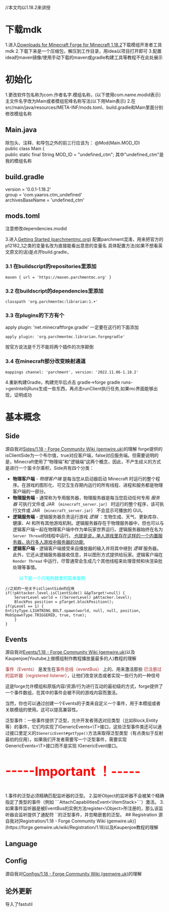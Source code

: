 //本文均以1.18.2来讲授
# 下载mdk
1.进入[Downloads for Minecraft Forge for Minecraft 1.18.2](https://files.minecraftforge.net/net/minecraftforge/forge/index_1.18.2.html)下载模组开发者工具mdk
2.下载下来是一个压缩包，解压到工作目录，用idea以项目打开即可
3.配置idea的maven镜像/使用手动下载的maven或gradle构建工具等教程不在此处展示

# 初始化
1.更改软件包名称为com.作者名字.模组名称，(以下使用com.name.modid表示)主文件名字改为Main或者模组驼峰名称写法(以下用Main表示)
2.在src/main/java/resources/META-INF/mods.toml、build.gradle和Main里面分别修改模组名称
## Main.java
除包头、注释、和导包之外的前三行应该为：
@Mod(Main.MOD_ID)  
public class Main {  
    public static final String MOD_ID = "undefined_ctm";
其中"undefined_ctm"是我的模组名称
## build.gradle 
version = '0.0.1-1.18.2'  
group = 'com.yaaros.ctm_undefined'  
archivesBaseName = 'undefined_ctm'
## mods.toml 
注意修改dependencies.modid

3.进入[Getting Started (parchmentmc.org)](https://parchmentmc.org/docs/getting-started) 配置parchment混淆，用来把官方的p12182_1之类的变量名改为直接能看出意思的变量名
具体配置方法(如果不想看英文原文的话)是点开build.gradle，
### 3.1 在buildscript的repositories里添加
```
maven { url = 'https://maven.parchmentmc.org' }
```
### 3.2 在buildscript的dependencies里添加
```
classpath 'org.parchmentmc:librarian:1.+'
```
### 3.3 在plugins的下方有个
apply plugin: 'net.minecraftforge.gradle'
一定要在这行的下面添加
```
apply plugin: 'org.parchmentmc.librarian.forgegradle'
```
按官方说法是千万不能将两个插件的次序颠倒
### 3.4 在minecraft部分改变映射通道
```
mappings channel: 'parchment', version: '2022.11.06-1.18.2'
```


4.重新构建Gradle，构建完毕后点击
gradle->forge gradle runs->genIntellijRuns生成一些东西，再点击runClient执行任务,如果mc界面能够出现，证明成功
# 基本概念
## Side
源自我对[Sides/1.18 - Forge Community Wiki (gemwire.uk)](https://forge.gemwire.uk/wiki/Sides/1.18)的理解
forge提供的isClientSide为一个布尔值，true对应客户端，false对应服务端。但需要说明的是，Minecraft使用了“物理端”和”逻辑端“这两个概念，因此，不产生歧义的方式是进行一个笛卡尔乘积，Side共有四个分类：
- **物理客户端** - _物理客户端_ 是每当您从启动器启动 Minecraft 时运行的整个程序。在游戏的图形化、可交互生存期内运行的所有线程、进程和服务都是物理客户端的一部分。
- **物理服务端** - 通常称为专用服务器，物理服务器是每当您启动任何专用 _服务器_ 可执行文件或 JAR （`minecraft_server.jar`） 时运行的整个程序，该可执行文件或 JAR （`minecraft_server.jar`） 不会显示可播放的 GUI。
- **逻辑服务端** - 逻辑服务器负责运行游戏 _逻辑_ ：生物生成、天气、更新库存、健康、AI 和所有其他游戏机制。逻辑服务器存在于物理服务器中，但也可以与逻辑客户端一起在物理客户端中作为单玩家世界运行。逻辑服务器始终在名为 `Server Thread`的线程中运行。<u> 也就是说，单人游戏里存在这样的一个内置服务器，执行多人游戏中服务器的功能.</u>
- **逻辑客户端** - 逻辑客户端接受来自播放器的输入并将其中继到 _逻辑_ 服务器。此外，它还从逻辑服务器接收信息，并以图形方式提供给玩家。逻辑客户端在 `Render Thread` 中运行，尽管通常会生成几个其他线程来处理音频和块渲染批处理等事情。
	<p style="color: aqua; margin-left: 20px">
	以下是一个闪电荆棘里的简单案例 </p>
```
//之前的一些关于isClientSide的应用
if(!pAttacker.level.isClientSide() &&pTarget!=null) {  
    ServerLevel world = ((ServerLevel) pAttacker.level);
    BlockPos position = pTarget.blockPosition();  
if(pLevel == 1) {
EntityType.LIGHTNING_BOLT.spawn(world, null, null, position, MobSpawnType.TRIGGERED, true, true);
    }  
}
```
## Events
源自我对[Events/1.18 - Forge Community Wiki (gemwire.uk)](https://forge.gemwire.uk/wiki/Events/1.18)以及Kaupenjoe(Youtube上做模组制作教程播放量最多的人)教程的理解
<p><span style="color:brown">事件（Events）
</span>是发生在<span style="color:brown">事件总线（eventBus）
</span>上的、用来激活那些
<span style="color:brown">已注册过的监听器（registered listener）</span>，让他们改变状态或者实现一些行为的一种信号</p>
这是forge允许模组和原版内容/资源/行为进行互动的最初级的方式，forge提供了一个事件数组，在其中的事件会被不同的游戏内容而激活。

当然，你也可以通过创建一个Events的子类来自定义一个事件，用于本模组或者关联模组的使用。这可以提高兼容性。

泛型事件：一些事件提供了泛型，允许开发者筛选对应类型（比如Block,Entity等）的事件，它们均实现了IGenericEvents<\T>接口，这些泛型事件类还可以通过接口里定义的```IGenericEvent#getType()```方法来取得泛型类型（有点类似于反射最初的应用）。如果我们开发者需要写一个泛型事件，需要实现GenericEvents<\T>接口而不是实现 IGenericEvent接口。
<p style="color:red;font-weight:bold;font-size:40px">-----Important ！-----
</p>
1.事件的泛型必须精确匹配监听器的泛型。
2.监听Object的监听器不会被某个精确指定了类型的事件（例如
```AttachCapabilitiesEvent<\ItemStack>```）激活。
3.如果事件监听器是被EventBus的实例方法register<\Object>所注册的，那么该监听器会监听提供了通配符 `<?>`的泛型事件，并忽略嵌套的泛型。
## Registration
源自我对[Registration/1.18 - Forge Community Wiki (gemwire.uk)](https://forge.gemwire.uk/wiki/Registration/1.18)以及Kaupenjoe教程的理解

## Language

## Config
源自我对[Configs/1.18 - Forge Community Wiki (gemwire.uk)](https://forge.gemwire.uk/wiki/Configs/1.18)的理解

## 论外更新
导入了fastutil
